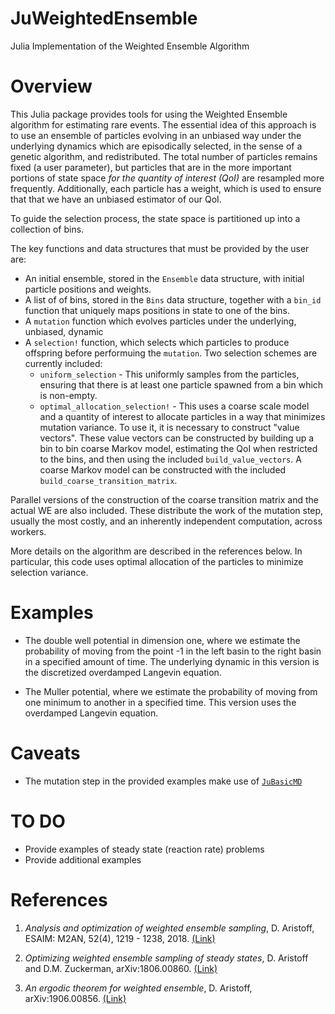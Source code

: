 # JuWeightedEnsemble
Julia Implementation of the Weighted Ensemble Algorithm

# Overview

This Julia package provides tools for using the Weighted Ensemble algorithm for estimating rare events.  The essential idea of this approach is to use an ensemble of particles evolving in an unbiased way under the underlying dynamics which are episodically selected, in the sense of a genetic algorithm, and redistributed.  The total number of particles remains fixed (a user parameter), but particles that are in the more important portions of state space _for the quantity of interest (QoI)_ are resampled more frequently.  Additionally, each particle has a weight, which is used to ensure that that we have an unbiased estimator of our QoI.

To guide the selection process, the state space is partitioned up into a collection of bins.

The key functions and data structures that must be provided by the user are:

* An initial ensemble, stored in the `Ensemble` data structure, with initial particle positions and weights.
* A list of of bins, stored in the `Bins` data structure, together with a `bin_id` function that uniquely maps positions in state to one of the bins.  
* A `mutation` function which evolves particles under the underlying, unbiased, dynamic
* A `selection!` function, which selects which particles to produce offspring before performuing the `mutation`.  Two selection schemes are currently included:
    * `uniform_selection` - This uniformly samples from the particles, ensuring that there is at least one particle spawned from a bin which is non-empty.
    * `optimal_allocation_selection!` - This uses a coarse scale model and a quantity of interest to allocate particles in a way that minimizes mutation variance.  To use it, it is necessary to construct "value vectors". These value vectors can be constructed by building up a bin to bin coarse Markov model, estimating the QoI when restricted to the bins, and then using the included `build_value_vectors`.  A coarse Markov model can be constructed with the included `build_coarse_transition_matrix`.

Parallel versions of the construction of the coarse transition matrix and the actual WE are also included.  These distribute the work of the mutation step, usually the most costly, and an inherently independent computation, across workers.  

More details on the algorithm are described in the references below.    In particular, this code uses optimal allocation of the particles to minimize selection variance.

# Examples

* The double well potential in dimension one, where we estimate the probability of
moving from the point -1 in the left basin to the right basin in a specified
amount of time.  The underlying dynamic in this version is the  discretized
overdamped Langevin equation.

* The Muller potential, where we estimate the probability of moving from one
minimum to another in a specified time.  This version uses the overdamped
Langevin equation.

# Caveats

* The mutation step in the provided examples make use of [`JuBasicMD`](https://github.com/gideonsimpson/JuBasicMD)

# TO DO

* Provide examples of steady state (reaction rate) problems
* Provide additional examples

# References

1. _Analysis and optimization of weighted ensemble sampling_, D. Aristoff, ESAIM: M2AN, 52(4), 1219 - 1238, 2018. [(Link)](https://www.esaim-m2an.org/articles/m2an/abs/2018/04/m2an160145/m2an160145.html)

2. _Optimizing weighted ensemble sampling of steady states_, D. Aristoff and D.M. Zuckerman, arXiv:1806.00860. [(Link)](https://arxiv.org/abs/1806.00860)
3. _An ergodic theorem for weighted ensemble_, D. Aristoff, arXiv:1906.00856. [(Link)](https://arxiv.org/abs/1906.00856)
